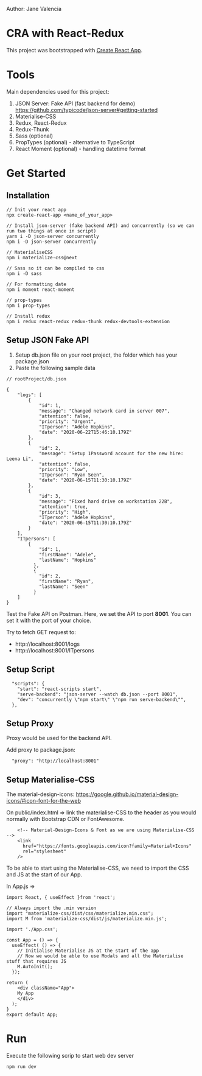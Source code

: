 Author: Jane Valencia

# CRA with React-Redux

This project was bootstrapped with [Create React App](https://github.com/facebook/create-react-app).

# Tools
Main dependencies used for this project:
1. JSON Server: Fake API (fast backend for demo) https://github.com/typicode/json-server#getting-started
2. Materialise-CSS 
3. Redux, React-Redux
4. Redux-Thunk
5. Sass (optional)
6. PropTypes (optional) - alternative to TypeScript
7. React Moment (optional) - handling datetime format

# Get Started

## Installation

```
// Init your react app
npx create-react-app <name_of_your_app>

// Install json-server (fake backend API) and concurrently (so we can run two things at once in script)
yarn i -D json-server concurrently
npm i -D json-server concurrently

// MaterialiseCSS
npm i materialize-css@next

// Sass so it can be compiled to css
npm i -D sass

// For formatting date
npm i moment react-moment

// prop-types
npm i prop-types

// Install redux
npm i redux react-redux redux-thunk redux-devtools-extension
```

## Setup JSON Fake API
1. Setup db.json file on your root project, the folder which has your package.json
2. Paste the following sample data

```
// rootProject/db.json

{
    "logs": [
        {
            "id": 1,
            "message": "Changed network card in server 007",
            "attention": false,
            "priority": "Urgent",
            "ITperson": "Adele Hopkins",
            "date": "2020-06-22T15:46:10.179Z"
        },
        {
            "id": 2,
            "message": "Setup 1Password account for the new hire: Leena Li",
            "attention": false,
            "priority": "Low",
            "ITperson": "Ryan Seen",
            "date": "2020-06-15T11:30:10.179Z"
        },
        {
            "id": 3,
            "message": "Fixed hard drive on workstation 22B",
            "attention": true,
            "priority": "High",
            "ITperson": "Adele Hopkins",
            "date": "2020-06-15T11:30:10.179Z"
        }
    ],
    "ITpersons": [
        {
            "id": 1,
            "firstName": "Adele",
            "lastName": "Hopkins"
          },
          {
            "id": 2,
            "firstName": "Ryan",
            "lastName": "Seen"
          }
    ]
}
```

Test the Fake API on Postman. Here, we set the API to port **8001**. You can set it with the port of your choice.

Try to fetch GET request to:
- http://localhost:8001/logs 
- http://localhost:8001/ITpersons

## Setup Script

```
  "scripts": {
    "start": "react-scripts start",
    "serve-backend": "json-server --watch db.json --port 8001",
    "dev": "concurrently \"npm start\" \"npm run serve-backend\"",
  },
```

## Setup Proxy

Proxy would be used for the backend API.

Add proxy to package.json:

```
  "proxy": "http://localhost:8001"
```

## Setup Materialise-CSS

The material-design-icons: https://google.github.io/material-design-icons/#icon-font-for-the-web

On public/index.html => link the materialise-CSS to the header as you would normally with Bootstrap CDN or FontAwesome.

```
    <!-- Material-Design-Icons & Font as we are using Materialise-CSS -->
    <link
      href="https://fonts.googleapis.com/icon?family=Material+Icons"
      rel="stylesheet"
    />
```

To be able to start using the Materialise-CSS, we need to import the CSS and JS at the start of our App.

In App.js =>
```
import React, { useEffect }from 'react';

// Always import the .min version
import "materialize-css/dist/css/materialize.min.css";
import M from 'materialize-css/dist/js/materialize.min.js';

import './App.css';

const App = () => {
  useEffect( () => {
    // Initialise Materialise JS at the start of the app
    // Now we would be able to use Modals and all the Materialise stuff that requires JS
    M.AutoInit();
  });
  
return (
    <div className="App">
    My App
    </div>
  );
}
export default App;
```

# Run

Execute the following scrip to start web dev server
```
npm run dev
```
